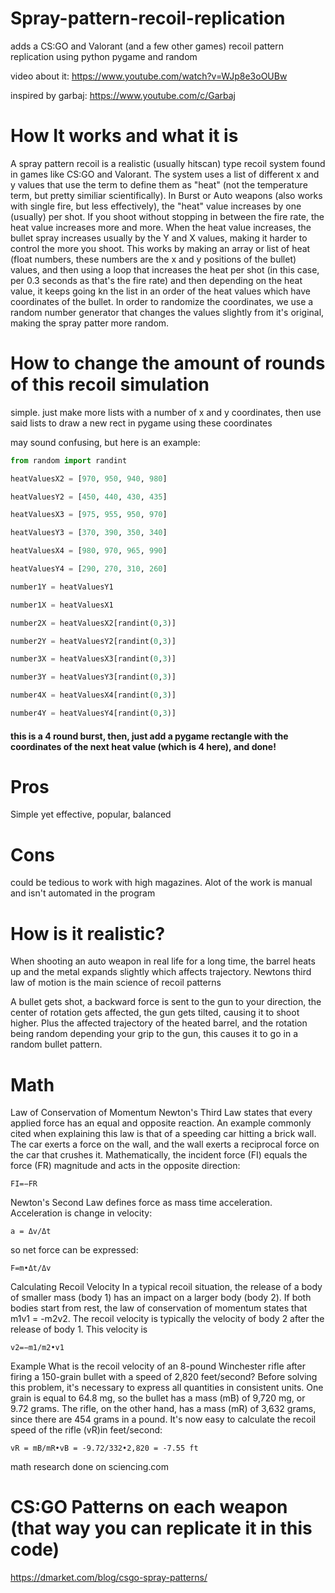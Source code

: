 # Spray-pattern-recoil-replication

adds a CS:GO and Valorant (and a few other games) recoil pattern replication using python pygame and random

video about it:
https://www.youtube.com/watch?v=WJp8e3oOUBw

inspired by garbaj:
https://www.youtube.com/c/Garbaj


# How It works and what it is

A spray pattern recoil is a realistic (usually hitscan) type recoil system found in games like CS:GO and Valorant.
The system uses a list of different x and y values that use the term to define them as "heat" (not the temperature term, but pretty similiar scientifically).
In Burst or Auto weapons (also works with single fire, but less effectively), the "heat" value increases by one (usually) per shot. If you shoot without stopping in between the fire rate, the heat value increases more and more. When the heat value increases, the bullet spray increases usually by the Y and X values, making it harder to control the more you shoot. This works by making an array or list of heat (float numbers, these numbers are the x and y positions of the bullet) values, and then using a loop that increases the heat per shot (in this case, per 0.3 seconds as that's the fire rate) and then depending on the heat value, it keeps going kn the list in an order of the heat values which have coordinates of the bullet. In order to randomize the coordinates, we use a random number generator that changes the values slightly from it's original, making the spray patter more random.

# How to change the amount of rounds of this recoil simulation

simple. just make more lists with a number of x and y coordinates, then use said lists to draw a new rect in pygame using these coordinates

may sound confusing, but here is an example:

```python
from random import randint

heatValuesX2 = [970, 950, 940, 980]

heatValuesY2 = [450, 440, 430, 435]

heatValuesX3 = [975, 955, 950, 970]

heatValuesY3 = [370, 390, 350, 340]

heatValuesX4 = [980, 970, 965, 990]

heatValuesY4 = [290, 270, 310, 260]

number1Y = heatValuesY1

number1X = heatValuesX1

number2X = heatValuesX2[randint(0,3)]

number2Y = heatValuesY2[randint(0,3)]

number3X = heatValuesX3[randint(0,3)]

number3Y = heatValuesY3[randint(0,3)]

number4X = heatValuesX4[randint(0,3)]

number4Y = heatValuesY4[randint(0,3)]
```

#### this is a 4 round burst, then, just add a pygame rectangle with the coordinates of the next heat value (which is 4 here), and done!

# Pros
Simple yet effective, popular, balanced

# Cons
could be tedious to work with high magazines. Alot of the work is manual and isn't automated in the program

# How is it realistic?
When shooting an auto weapon in real life for a long time, the barrel heats up and the metal expands slightly which affects trajectory.
Newtons third law of motion is the main science of recoil patterns

A bullet gets shot, a backward force is sent to the gun to your direction, the center of rotation gets affected, the gun gets tilted, causing it to shoot higher. Plus the affected trajectory of the heated barrel, and the rotation being random depending your grip to the gun, this causes it to go in a random bullet pattern.

# Math
Law of Conservation of Momentum
Newton's Third Law states that every applied force has an equal and opposite reaction. An example commonly cited when explaining this law is that of a speeding car hitting a brick wall. The car exerts a force on the wall, and the wall exerts a reciprocal force on the car that crushes it. Mathematically, the incident force (FI) equals the force (FR) magnitude and acts in the opposite direction:
```
FI=−FR
```
Newton's Second Law defines force as mass time acceleration. Acceleration is change in velocity:
```
a = Δv/Δt
```
so net force can be expressed:
```
F=m•Δt/Δv
```
Calculating Recoil Velocity
In a typical recoil situation, the release of a body of smaller mass (body 1) has an impact on a larger body (body 2). If both bodies start from rest, the law of conservation of momentum states that m1v1 = -m2v2. The recoil velocity is typically the velocity of body 2 after the release of body 1. This velocity is
```
v2=−m1/m2•v1
```
Example
What is the recoil velocity of an 8-pound Winchester rifle after firing a 150-grain bullet with a speed of 2,820 feet/second?
Before solving this problem, it's necessary to express all quantities in consistent units. One grain is equal to 64.8 mg, so the bullet has a mass (mB) of 9,720 mg, or 9.72 grams. The rifle, on the other hand, has a mass (mR) of 3,632 grams, since there are 454 grams in a pound. It's now easy to calculate the recoil speed of the rifle (vR)in feet/second:
```
vR = mB/mR•vB = -9.72/332•2,820 = -7.55 ft
```
math research done on sciencing.com

# CS:GO Patterns on each weapon (that way you can replicate it in this code)
https://dmarket.com/blog/csgo-spray-patterns/
